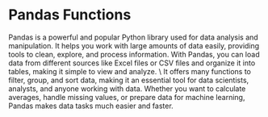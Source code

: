 # Pandas Functions


Pandas is a powerful and popular Python library used for data analysis and manipulation. It helps you work with large amounts of data easily, providing tools to clean, explore, and process information. With Pandas, you can load data from different sources like Excel files or CSV files and organize it into tables, making it simple to view and analyze. \ It offers many functions to filter, group, and sort data, making it an essential tool for data scientists, analysts, and anyone working with data. Whether you want to calculate averages, handle missing values, or prepare data for machine learning, Pandas makes data tasks much easier and faster.            








